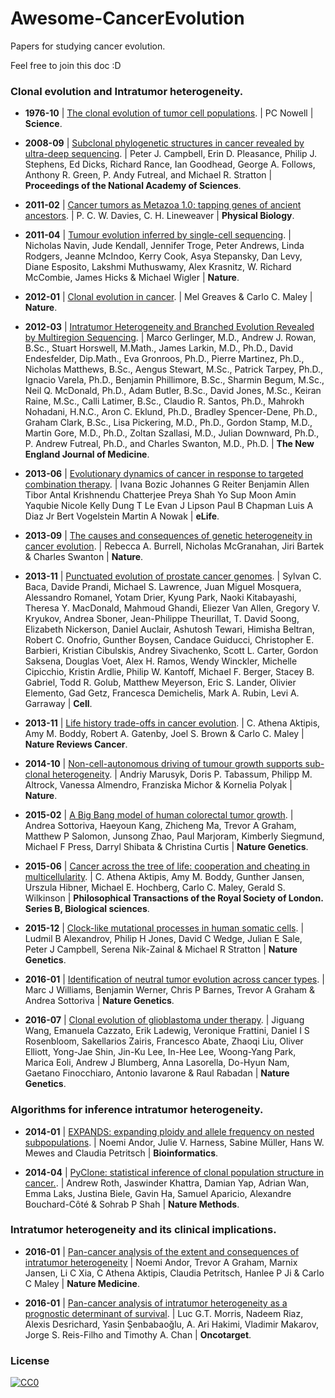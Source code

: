 # Awesome-CancerEvolution

Papers for studying cancer evolution.

Feel free to join this doc :D

### Clonal evolution and Intratumor heterogeneity.

- **1976-10** | [The clonal evolution of tumor cell populations](http://science.sciencemag.org/content/194/4260/23.long). | PC Nowell | **Science**.

- **2008-09** | [Subclonal phylogenetic structures in cancer revealed by ultra-deep sequencing](http://www.pnas.org/content/105/35/13081.full). | Peter J. Campbell, Erin D. Pleasance, Philip J. Stephens, Ed Dicks, Richard Rance, Ian Goodhead, George A. Follows, Anthony R. Green, P. Andy Futreal, and Michael R. Stratton | **Proceedings of the National Academy of Sciences**.

- **2011-02** | [Cancer tumors as Metazoa 1.0: tapping genes of ancient ancestors](http://doi.org/10.1088/1478-3975/8/1/015001). | P. C. W. Davies, C. H. Lineweaver | **Physical Biology**.

- **2011-04** | [Tumour evolution inferred by single-cell sequencing](http://doi.org/10.1038/nature09807). | Nicholas Navin,	Jude Kendall,	Jennifer Troge,	Peter Andrews,	Linda Rodgers,	Jeanne McIndoo,	Kerry Cook,	Asya Stepansky,	Dan Levy,	Diane Esposito,	Lakshmi Muthuswamy, Alex Krasnitz,	W. Richard McCombie,	James Hicks	& Michael Wigler | **Nature**. 

- **2012-01** | [Clonal evolution in cancer](http://doi.org/10.1038/nature10762). | Mel Greaves	& Carlo C. Maley | **Nature**.

- **2012-03** | [Intratumor Heterogeneity and Branched Evolution Revealed by Multiregion Sequencing](http://www.nejm.org/doi/full/10.1056/NEJMoa1113205). | Marco Gerlinger, M.D., Andrew J. Rowan, B.Sc., Stuart Horswell, M.Math., James Larkin, M.D., Ph.D., David Endesfelder, Dip.Math., Eva Gronroos, Ph.D., Pierre Martinez, Ph.D., Nicholas Matthews, B.Sc., Aengus Stewart, M.Sc., Patrick Tarpey, Ph.D., Ignacio Varela, Ph.D., Benjamin Phillimore, B.Sc., Sharmin Begum, M.Sc., Neil Q. McDonald, Ph.D., Adam Butler, B.Sc., David Jones, M.Sc., Keiran Raine, M.Sc., Calli Latimer, B.Sc., Claudio R. Santos, Ph.D., Mahrokh Nohadani, H.N.C., Aron C. Eklund, Ph.D., Bradley Spencer-Dene, Ph.D., Graham Clark, B.Sc., Lisa Pickering, M.D., Ph.D., Gordon Stamp, M.D., Martin Gore, M.D., Ph.D., Zoltan Szallasi, M.D., Julian Downward, Ph.D., P. Andrew Futreal, Ph.D., and Charles Swanton, M.D., Ph.D. | **The New England Journal of Medicine**.

- **2013-06** | [Evolutionary dynamics of cancer in response to targeted combination therapy](https://elifesciences.org/content/2/e00747). | Ivana Bozic Johannes G Reiter Benjamin Allen Tibor Antal Krishnendu Chatterjee Preya Shah Yo Sup Moon Amin Yaqubie Nicole Kelly Dung T Le Evan J Lipson Paul B Chapman Luis A Diaz Jr Bert Vogelstein Martin A Nowak | **eLife**.

- **2013-09** | [The causes and consequences of genetic heterogeneity in cancer evolution](http://www.nature.com/nature/journal/v501/n7467/full/nature12625.html). | Rebecca A. Burrell,	Nicholas McGranahan,	Jiri Bartek	& Charles Swanton | **Nature**.

- **2013-11** | [Punctuated evolution of prostate cancer genomes](http://www.cell.com/abstract/S0092-8674(13)00343-7). | Sylvan C. Baca, Davide Prandi, Michael S. Lawrence, Juan Miguel Mosquera, Alessandro Romanel, Yotam Drier, Kyung Park, Naoki Kitabayashi, Theresa Y. MacDonald, Mahmoud Ghandi, Eliezer Van Allen, Gregory V. Kryukov, Andrea Sboner, Jean-Philippe Theurillat, T. David Soong, Elizabeth Nickerson, Daniel Auclair, Ashutosh Tewari, Himisha Beltran, Robert C. Onofrio, Gunther Boysen, Candace Guiducci, Christopher E. Barbieri, Kristian Cibulskis, Andrey Sivachenko, Scott L. Carter, Gordon Saksena, Douglas Voet, Alex H. Ramos, Wendy Winckler, Michelle Cipicchio, Kristin Ardlie, Philip W. Kantoff, Michael F. Berger, Stacey B. Gabriel, Todd R. Golub, Matthew Meyerson, Eric S. Lander, Olivier Elemento, Gad Getz, Francesca Demichelis, Mark A. Rubin, Levi A. Garraway | **Cell**.

- **2013-11** | [Life history trade-offs in cancer evolution](http://doi.org/10.1038/nrc3606). | C. Athena Aktipis,	Amy M. Boddy,	Robert A. Gatenby,	Joel S. Brown	& Carlo C. Maley | **Nature Reviews Cancer**. 

- **2014-10** | [Non-cell-autonomous driving of tumour growth supports sub-clonal heterogeneity](http://www.nature.com/nature/journal/v514/n7520/full/nature13556.html). | Andriy Marusyk,	Doris P. Tabassum,	Philipp M. Altrock,	Vanessa Almendro,	Franziska Michor & Kornelia Polyak | **Nature**.

- **2015-02** | [A Big Bang model of human colorectal tumor growth](http://www.nature.com/ng/journal/v47/n3/full/ng.3214.html). | Andrea Sottoriva,	Haeyoun Kang,	Zhicheng Ma,	Trevor A Graham,	Matthew P Salomon, Junsong Zhao,	Paul Marjoram,	Kimberly Siegmund,	Michael F Press,	Darryl Shibata	& Christina Curtis | **Nature Genetics**.

- **2015-06** | [Cancer across the tree of life: cooperation and cheating in multicellularity](http://doi.org/10.1098/rstb.2014.0219). | C. Athena Aktipis, Amy M. Boddy, Gunther Jansen, Urszula Hibner, Michael E. Hochberg, Carlo C. Maley, Gerald S. Wilkinson | **Philosophical Transactions of the Royal Society of London. Series B, Biological sciences**.

- **2015-12** | [Clock-like mutational processes in human somatic cells](http://www.nature.com/ng/journal/v47/n12/full/ng.3441.html). | Ludmil B Alexandrov,	Philip H Jones,	David C Wedge,	Julian E Sale,	Peter J Campbell, Serena Nik-Zainal	& Michael R Stratton | **Nature Genetics**.

- **2016-01** | [Identification of neutral tumor evolution across cancer types](http://doi.org/10.1038/ng.3489). | Marc J Williams,	Benjamin Werner,	Chris P Barnes,	Trevor A Graham	& Andrea Sottoriva | **Nature Genetics**. 

- **2016-07** | [Clonal evolution of glioblastoma under therapy](http://www.nature.com/ng/journal/v48/n7/full/ng.3590.html). | Jiguang Wang,	Emanuela Cazzato,	Erik Ladewig,	Veronique Frattini,	Daniel I S Rosenbloom,	Sakellarios Zairis,	Francesco Abate,	Zhaoqi Liu,	Oliver Elliott,	Yong-Jae Shin,	Jin-Ku Lee,	In-Hee Lee,	Woong-Yang Park,	Marica Eoli,	Andrew J Blumberg,	Anna Lasorella,	Do-Hyun Nam,	Gaetano Finocchiaro,	Antonio Iavarone	& Raul Rabadan | **Nature Genetics**.

### Algorithms for inference intratumor heterogeneity.

- **2014-01** | [EXPANDS: expanding ploidy and allele frequency on nested subpopulations](http://bioinformatics.oxfordjournals.org/content/30/1/50.long). | Noemi Andor, Julie V. Harness, Sabine Müller, Hans W. Mewes and Claudia Petritsch | **Bioinformatics**.

- **2014-04** | [PyClone: statistical inference of clonal population structure in cancer.](http://www.nature.com/nmeth/journal/v11/n4/full/nmeth.2883.html). | Andrew Roth,	Jaswinder Khattra,	Damian Yap,	Adrian Wan,	Emma Laks,	Justina Biele, Gavin Ha,	Samuel Aparicio,	Alexandre Bouchard-Côté	& Sohrab P Shah | **Nature Methods**.

### Intratumor heterogeneity and its clinical implications.

- **2016-01** | [Pan-cancer analysis of the extent and consequences of intratumor heterogeneity](http://www.nature.com/nm/journal/v22/n1/abs/nm.3984.html) | Noemi Andor,	Trevor A Graham,	Marnix Jansen,	Li C Xia,	C Athena Aktipis,	Claudia Petritsch,	Hanlee P Ji	& Carlo C Maley | **Nature Medicine**.

- **2016-01** | [Pan-cancer analysis of intratumor heterogeneity as a prognostic determinant of survival](https://www.ncbi.nlm.nih.gov/pubmed/26840267). | Luc G.T. Morris, Nadeem Riaz, Alexis Desrichard, Yasin Şenbabaoğlu, A. Ari Hakimi, Vladimir Makarov, Jorge S. Reis-Filho and Timothy A. Chan | **Oncotarget**. 


### License

[![CC0](http://i.creativecommons.org/p/zero/1.0/88x31.png)](http://creativecommons.org/publicdomain/zero/1.0/)
